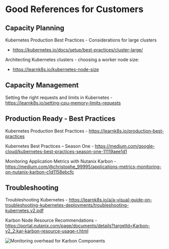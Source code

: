 # Good References for Customers

## Capacity Planning

Kubernetes Production Best Practices - Considerations for large clusters
- https://kubernetes.io/docs/setup/best-practices/cluster-large/

Architecting Kubernetes clusters - choosing a worker node size:
- https://learnk8s.io/kubernetes-node-size

## Capacity Management

Setting the right requests and limits in Kubernetes - https://learnk8s.io/setting-cpu-memory-limits-requests

## Production Ready - Best Practices

Kubernetes Production Best Practices - https://learnk8s.io/production-best-practices

Kubernetes Best Practices – Season One - https://medium.com/google-cloud/kubernetes-best-practices-season-one-11119aee1d1

Monitoring Application Metrics with Nutanix Karbon - https://medium.com/@christophe_99995/applications-metrics-monitoring-on-nutanix-karbon-c1d1158ebcfc

## Troubleshooting

Troubleshooting Kubernetes - https://learnk8s.io/a/a-visual-guide-on-troubleshooting-kubernetes-deployments/troubleshooting-kubernetes.v2.pdf

Karbon Node Resource Recommendations - https://portal.nutanix.com/page/documents/details?targetId=Karbon-v2_2:kar-karbon-resource-usage-r.html

![Monitoring overhead for Karbon Components](karbon-overhead.png)
